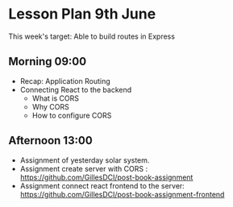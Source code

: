 # Lesson Plan 9th June

This week's target: Able to build routes in Express

## Morning 09:00

+ Recap: Application Routing
+ Connecting React to the backend
    - What is CORS
    - Why CORS
    - How to configure CORS 

## Afternoon 13:00
- Assignment of yesterday solar system. 
- Assignment create server with CORS : https://github.com/GillesDCI/post-book-assignment
- Assignment connect react frontend to the server: https://github.com/GillesDCI/post-book-assignment-frontend

